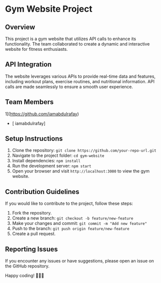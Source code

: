 # Gym Website Project

## Overview

This project is a gym website that utilizes API calls to enhance its functionality. The team collaborated to create a dynamic and interactive website for fitness enthusiasts.

## API Integration

The website leverages various APIs to provide real-time data and features, including workout plans, exercise routines, and nutritional information. API calls are made seamlessly to ensure a smooth user experience.

## Team Members

 1](https://github.com/iamabdulrafay)
- [ iamabdulrafay]  

## Setup Instructions

1. Clone the repository: `git clone https://github.com/your-repo-url.git`
2. Navigate to the project folder: `cd gym-website`
3. Install dependencies: `npm install`
4. Run the development server: `npm start`
5. Open your browser and visit `http://localhost:3000` to view the gym website.

## Contribution Guidelines

If you would like to contribute to the project, follow these steps:

1. Fork the repository.
2. Create a new branch: `git checkout -b feature/new-feature`
3. Make your changes and commit: `git commit -m "Add new feature"`
4. Push to the branch: `git push origin feature/new-feature`
5. Create a pull request.

## Reporting Issues

If you encounter any issues or have suggestions, please open an issue on the GitHub repository.

Happy coding! 🏋️‍♂️🚀